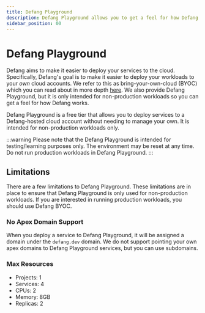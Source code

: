 ```yaml
---
title: Defang Playground
description: Defang Playground allows you to get a feel for how Defang works without running production workloads in your own cloud accounts.
sidebar_position: 00
---
```


# Defang Playground

Defang aims to make it easier to deploy your services to the cloud. Specifically, Defang's goal is to make it easier to deploy your workloads to your *own* cloud accounts. We refer to this as bring-your-own-cloud (BYOC) which you can read about in more depth [here](./defang-byoc). We also provide Defang Playground, but it is only intended for non-production workloads so you can get a feel for how Defang works.

Defang Playground is a free tier that allows you to deploy services to a Defang-hosted cloud account without needing to manage your own. It is intended for non-production workloads only.

:::warning
Please note that the Defang Playground is intended for testing/learning purposes only. The environment may be reset at any time. Do not run production workloads in Defang Playground.
:::

## Limitations

There are a few limitations to Defang Playground. These limitations are in place to ensure that Defang Playground is only used for non-production workloads. If you are interested in running production workloads, you should use Defang BYOC.

### No Apex Domain Support

When you deploy a service to Defang Playground, it will be assigned a domain under the `defang.dev` domain. We do not support pointing your own apex domains to Defang Playground services, but you can use subdomains.

### Max Resources

* Projects: 1
* Services: 4
* CPUs: 2
* Memory: 8GB
* Replicas: 2
